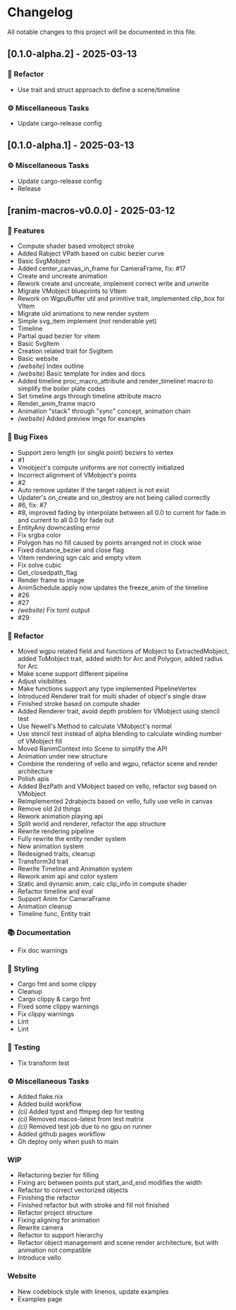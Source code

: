 # Changelog

All notable changes to this project will be documented in this file.

## [0.1.0-alpha.2] - 2025-03-13

### 🚜 Refactor

- Use trait and struct approach to define a scene/timeline

### ⚙️ Miscellaneous Tasks

- Update cargo-release config

## [0.1.0-alpha.1] - 2025-03-13

### ⚙️ Miscellaneous Tasks

- Update cargo-release config
- Release

## [ranim-macros-v0.0.0] - 2025-03-12

### 🚀 Features

- Compute shader based vmobject stroke
- Added Rabject VPath based on cubic bezier curve
- Basic SvgMobject
- Added center_canvas_in_frame for CameraFrame, fix: #17
- Create and uncreate animation
- Rework create and uncreate, implement correct write and unwrite
- Migrate VMobject blueprints to VItem
- Rework on WgpuBuffer util and primitive trait, implemented clip_box for VItem
- Migrate old animations to new render system
- Simple svg_item implement (not renderable yet)
- Timeline
- Partial quad bezier for vitem
- Basic SvgItem
- Creation related trait for SvgItem
- Basic website
- *(website)* Index outline
- *(website)* Basic template for index and docs
- Added timeline proc_macro_attribute and render_timeline! macro to simplify the boiler plate codes
- Set timeline args through timeline attribute macro
- Render_anim_frame macro
- Animation "stack" through "sync" concept, animation chain
- *(website)* Added preview imgs for examples

### 🐛 Bug Fixes

- Support zero length (or single point) beziers to vertex
- #1
- Vmobject's compute uniforms are not correctly initialized
- Incorrect alignment of VMobject's points
- #2
- Auto remove updater if the target rabject is not exist
- Updater's on_create and on_destroy are not being called correctly
- #6, fix: #7
- #8, improved fading by interpolate between all 0.0 to current for fade in and current to all 0.0 for fade out
- EntityAny downcasting error
- Fix srgba color
- Polygon has no fill caused by points arranged not in clock wise
- Fixed distance_bezier and close flag
- Vitem rendering sgn calc and empty vitem
- Fix solve cubic
- Get_closedpath_flag
- Render frame to image
- AnimSchedule.apply now updates the freeze_anim of the timeline
- #26
- #27
- *(website)* Fix toml output
- #29

### 🚜 Refactor

- Moved wgpu related field and functions of Mobject to ExtractedMobject, added ToMobject trait, added width for Arc and Polygon, added radius for Arc
- Make scene support different pipeline
- Adjust visibilities
- Make functions support any type implemented PipelineVertex
- Introduced Renderer trait for multi shader of object's single draw
- Finished stroke based on compute shader
- Added Renderer trait, avoid depth problem for VMobject using stencil test
- Use Newell's Method to calculate VMobject's normal
- Use stencil test instead of alpha blending to calculate winding number of VMobject fill
- Moved RanimContext into Scene to simplify the API
- Animation under new structure
- Combine the rendering of vello and wgpu, refactor scene and render architecture
- Polish apis
- Added BezPath and VMobject based on vello, refactor svg based on VMobject
- Reimplemented 2drabjects based on vello, fully use vello in canvas
- Remove old 2d things
- Rework animation playing api
- Split world and renderer, refactor the app structure
- Rewrite rendering pipeline
- Fully rewrite the entity render system
- New animation system
- Redesigned traits, cleanup
- Transform3d trait
- Rewrite Timeline and Animation system
- Rework anim api and color system
- Static and dynamic anim, calc clip_info in compute shader
- Refactor timeline and eval
- Support Anim for CameraFrame
- Animation cleanup
- Timeline func, Entity trait

### 📚 Documentation

- Fix doc warnings

### 🎨 Styling

- Cargo fmt and some clippy
- Cleanup
- Cargo clippy & cargo fmt
- Fixed some clippy warnings
- Fix clippy warnings
- Lint
- Lint

### 🧪 Testing

- Tix transform test

### ⚙️ Miscellaneous Tasks

- Added flake.nix
- Added build workflow
- *(ci)* Added typst and ffmpeg dep for testing
- *(ci)* Removed macos-latest from test matrix
- *(ci)* Removed test job due to no gpu on runner
- Added github pages workflow
- Gh deploy only when push to main

### WIP

- Refactoring bezier for filling
- Fixing arc between points put start_and_end modifies the width
- Refactor to correct vectorized objects
- Finishing the refactor
- Finished refactor but with stroke and fill not finished
- Refactor project structure
- Fixing aligning for animation
- Rewrite camera
- Refactor to support hierarchy
- Refactor object management and scene render architecture, but with animation not compatible
- Introduce vello

### Website

- New codeblock style with linenos, update examples
- Examples page

<!-- generated by git-cliff -->
